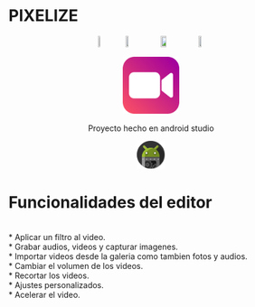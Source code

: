 # PIXELIZE
<p align="center">
<img src="https://img.shields.io/badge/MIN%20SDK-21-green" width="8%" height="8%" />
<img src="https://img.shields.io/badge/BUILD%20SDK-33-brightgreen" width="10%" height="10%" />
<img src="https://img.shields.io/badge/PLATFORM-ANDROID-success" width="14%" height="14%" />
<img src="https://img.shields.io/badge/Version-0.0.11-blue" width="10%" height="10%" />
  
</p>

<p align="center">
<img src="https://github.com/RaulRodriguez71/Editor_de_videos_proyecto/blob/main/Imagenes/icono_app2.png?raw=true" width="20%" height="20%" />
</p>

<p align="center">
Proyecto hecho en android studio
</p>

<p align="center">
<img src="https://github.com/RaulRodriguez71/Editor_de_videos_proyecto/blob/main/Imagenes/android.png?raw=true" width="10%" height="10%"/>
</p>

# Funcionalidades del editor
<br>
* Aplicar un filtro al video.<br>
* Grabar audios, videos y capturar imagenes.<br>
* Importar videos desde la galeria como tambien fotos y audios.<br>
* Cambiar el volumen de los videos.<br>
* Recortar los videos.<br>
* Ajustes personalizados.<br>
* Acelerar el video.<br>
